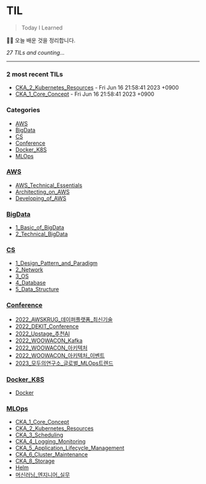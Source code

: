 # TIL
> Today I Learned

🏄‍♂️ 오늘 배운 것을 정리합니다.  


_27 TILs and counting..._

---

### 2 most recent TILs

- [CKA_2_Kubernetes_Resources](MLOps/CKA_2_Kubernetes_Resources.md) - Fri Jun 16 21:58:41 2023 +0900
- [CKA_1_Core_Concept](MLOps/CKA_1_Core_Concept.md) - Fri Jun 16 21:58:41 2023 +0900

### Categories

- [AWS](#AWS)
- [BigData](#BigData)
- [CS](#CS)
- [Conference](#Conference)
- [Docker_K8S](#Docker_K8S)
- [MLOps](#MLOps)

### [AWS](#AWS)
- [AWS_Technical_Essentials](AWS/AWS_Technical_Essentials.md)
- [Architecting_on_AWS](AWS/Architecting_on_AWS.md)
- [Developing_of_AWS](AWS/Developing_of_AWS.md)

### [BigData](#BigData)
- [1_Basic_of_BigData](BigData/1_Basic_of_BigData.md)
- [2_Technical_BigData](BigData/2_Technical_BigData.md)

### [CS](#CS)
- [1_Design_Pattern_and_Paradigm](CS/1_Design_Pattern_and_Paradigm.md)
- [2_Network](CS/2_Network.md)
- [3_OS](CS/3_OS.md)
- [4_Database](CS/4_Database.md)
- [5_Data_Structure](CS/5_Data_Structure.md)

### [Conference](#Conference)
- [2022_AWSKRUG_데이퍼플랫폼_최신기술](Conference/2022_AWSKRUG_데이퍼플랫폼_최신기술.md)
- [2022_DEKIT_Conference](Conference/2022_DEKIT_Conference.md)
- [2022_Upstage_추천AI](Conference/2022_Upstage_추천AI.md)
- [2022_WOOWACON_Kafka](Conference/2022_WOOWACON_Kafka.md)
- [2022_WOOWACON_아키텍처](Conference/2022_WOOWACON_아키텍처.md)
- [2022_WOOWACON_아키텍처_이벤트](Conference/2022_WOOWACON_아키텍처_이벤트.md)
- [2023_모두의연구소_글로벌_MLOps트렌드](Conference/2023_모두의연구소_글로벌_MLOps트렌드.md)

### [Docker_K8S](#Docker_K8S)
- [Docker](Docker_K8S/Docker.md)

### [MLOps](#MLOps)
- [CKA_1_Core_Concept](MLOps/CKA_1_Core_Concept.md)
- [CKA_2_Kubernetes_Resources](MLOps/CKA_2_Kubernetes_Resources.md)
- [CKA_3_Scheduling](MLOps/CKA_3_Scheduling.md)
- [CKA_4_Logging_Monitoring](MLOps/CKA_4_Logging_Monitoring.md)
- [CKA_5_Application_Lifecycle_Management](MLOps/CKA_5_Application_Lifecycle_Management.md)
- [CKA_6_Cluster_Maintenance](MLOps/CKA_6_Cluster_Maintenance.md)
- [CKA_8_Storage](MLOps/CKA_8_Storage.md)
- [Helm](MLOps/Helm.md)
- [머신러닝_엔지니어_실무](MLOps/머신러닝_엔지니어_실무.md)

[1]: https://simonwillison.net/2020/Apr/20/self-rewriting-readme/
[2]: https://github.com/jbranchaud/til

